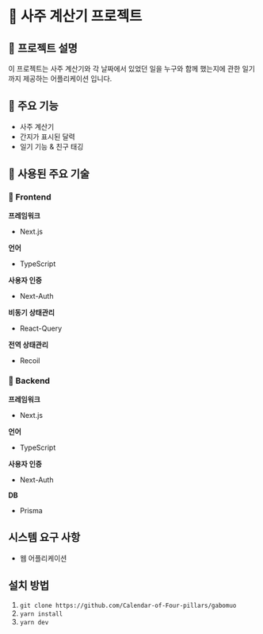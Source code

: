 # :tada: 사주 계산기 프로젝트

## :bookmark: 프로젝트 설명
이 프로젝트는 사주 계산기와 각 날짜에서 있었던 일을 누구와 함께 했는지에 관한 일기까지 제공하는 어플리케이션 입니다.

## :bookmark: 주요 기능
- 사주 계산기
- 간지가 표시된 달력
- 일기 기능 & 친구 태깅

## :bookmark: 사용된 주요 기술
### :hammer: Frontend
**프레임워크**
- Next.js

**언어**
- TypeScript

**사용자 인증**
- Next-Auth

**비동기 상태관리**
- React-Query

**전역 상태관리**
- Recoil

### :hammer: Backend
**프레임워크**
- Next.js

**언어**
- TypeScript

**사용자 인증**
- Next-Auth

**DB**
- Prisma

## 시스템 요구 사항
- 웹 어플리케이션

## 설치 방법
1. `git clone https://github.com/Calendar-of-Four-pillars/gabomuo`
2. `yarn install`
3. `yarn dev`


